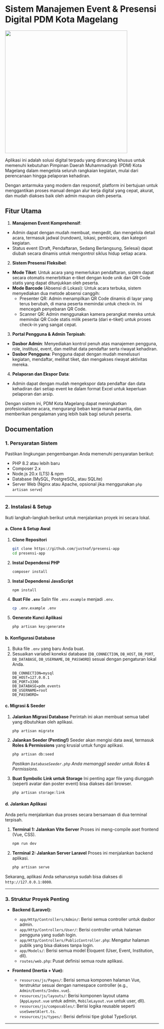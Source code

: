 
# Sistem Manajemen Event & Presensi Digital PDM Kota Magelang
<img src="https://github.com/user-attachments/assets/0dc62ed7-49d5-4f81-8615-a0f0e7577e20" height="400" />

Aplikasi ini adalah solusi digital terpadu yang dirancang khusus untuk memenuhi kebutuhan Pimpinan Daerah Muhammadiyah (PDM) Kota Magelang dalam mengelola seluruh rangkaian kegiatan, mulai dari perencanaan hingga pelaporan kehadiran.

Dengan antarmuka yang modern dan responsif, platform ini bertujuan untuk menggantikan proses manual dengan alur kerja digital yang cepat, akurat, dan mudah diakses baik oleh admin maupun oleh peserta.


## **Fitur Utama**
1. **Manajemen Event Komprehensif**:
- Admin dapat dengan mudah membuat, mengedit, dan mengelola detail acara, termasuk jadwal (rundown), lokasi, pembicara, dan kategori kegiatan.
- Status event (Draft, Pendaftaran, Sedang Berlangsung, Selesai) dapat diubah secara dinamis untuk mengontrol siklus hidup setiap acara.

2. **Sistem Presensi Fleksibel**:
 - **Mode Tiket**: Untuk acara yang memerlukan pendaftaran, sistem dapat secara otomatis menerbitkan e-tiket dengan kode unik dan QR Code statis yang dapat ditunjukkan oleh peserta.
- **Mode Barcode** (Absensi di Lokasi): Untuk acara terbuka, sistem menyediakan dua metode absensi canggih:
     - Presenter QR: Admin menampilkan QR Code dinamis di layar yang terus berubah, di mana peserta memindai untuk check-in. Ini mencegah penyebaran QR Code.
     - Scanner QR: Admin menggunakan kamera perangkat mereka untuk memindai QR Code statis milik peserta (dari e-tiket) untuk proses check-in yang sangat cepat.
3. **Portal Pengguna & Admin Terpisah**:
- **Dasbor Admin**: Menyediakan kontrol penuh atas manajemen pengguna, role, institusi, event, dan melihat data pendaftar serta riwayat kehadiran.
- **Dasbor Pengguna**: Pengguna dapat dengan mudah menelusuri kegiatan, mendaftar, melihat tiket, dan mengakses riwayat aktivitas mereka.

4. **Pelaporan dan Ekspor Data**:
- Admin dapat dengan mudah mengekspor data pendaftar dan data kehadiran dari setiap event ke dalam format Excel untuk keperluan pelaporan dan arsip.

Dengan sistem ini, PDM Kota Magelang dapat meningkatkan profesionalisme acara, mengurangi beban kerja manual panitia, dan memberikan pengalaman yang lebih baik bagi seluruh peserta.
## **Documentation**

### 1. Persyaratan Sistem

Pastikan lingkungan pengembangan Anda memenuhi persyaratan berikut:
-   PHP 8.2 atau lebih baru
-   Composer 2.x
-   Node.js 20.x (LTS) & npm
-   Database (MySQL, PostgreSQL, atau SQLite)
-   Server Web (Nginx atau Apache, opsional jika menggunakan `php artisan serve`)

---

### 2. Instalasi & Setup

Ikuti langkah-langkah berikut untuk menjalankan proyek ini secara lokal.

#### a. Clone & Setup Awal
1.  **Clone Repositori**
    ```bash
    git clone https://github.com/justnaf/presensi-app
    cd presensi-app
    ```
2.  **Instal Dependensi PHP**
    ```bash
    composer install
    ```
3.  **Instal Dependensi JavaScript**
    ```bash
    npm install
    ```
4.  **Buat File `.env`**
    Salin file `.env.example` menjadi `.env`.
    ```bash
    cp .env.example .env
    ```
5.  **Generate Kunci Aplikasi**
    ```bash
    php artisan key:generate
    ```

#### b. Konfigurasi Database
1.  Buka file `.env` yang baru Anda buat.
2.  Sesuaikan variabel koneksi database (`DB_CONNECTION`, `DB_HOST`, `DB_PORT`, `DB_DATABASE`, `DB_USERNAME`, `DB_PASSWORD`) sesuai dengan pengaturan lokal Anda.
    ```env
    DB_CONNECTION=mysql
    DB_HOST=127.0.0.1
    DB_PORT=3306
    DB_DATABASE=pdm_events
    DB_USERNAME=root
    DB_PASSWORD=
    ```

#### c. Migrasi & Seeder
1.  **Jalankan Migrasi Database**
    Perintah ini akan membuat semua tabel yang dibutuhkan oleh aplikasi.
    ```bash
    php artisan migrate
    ```
2.  **Jalankan Seeder (Penting!)**
    Seeder akan mengisi data awal, termasuk **Roles & Permissions** yang krusial untuk fungsi aplikasi.
    ```bash
    php artisan db:seed
    ```
    *Pastikan `DatabaseSeeder.php` Anda memanggil seeder untuk Roles & Permissions.*

3.  **Buat Symbolic Link untuk Storage**
    Ini penting agar file yang diunggah (seperti avatar dan poster event) bisa diakses dari browser.
    ```bash
    php artisan storage:link
    ```

#### d. Jalankan Aplikasi
Anda perlu menjalankan dua proses secara bersamaan di dua terminal terpisah.

1.  **Terminal 1: Jalankan Vite Server**
    Proses ini meng-compile aset frontend (Vue, CSS).
    ```bash
    npm run dev
    ```
2.  **Terminal 2: Jalankan Server Laravel**
    Proses ini menjalankan backend aplikasi.
    ```bash
    php artisan serve
    ```

Sekarang, aplikasi Anda seharusnya sudah bisa diakses di `http://127.0.0.1:8000`.

---

### 3. Struktur Proyek Penting

-   **Backend (Laravel):**
    -   `app/Http/Controllers/Admin/`: Berisi semua controller untuk dasbor admin.
    -   `app/Http/Controllers/User/`: Berisi controller untuk halaman pengguna yang sudah login.
    -   `app/Http/Controllers/PublicController.php`: Mengatur halaman publik yang bisa diakses tanpa login.
    -   `app/Models/`: Berisi semua model Eloquent (User, Event, Institution, dll).
    -   `routes/web.php`: Pusat definisi semua route aplikasi.

-   **Frontend (Inertia + Vue):**
    -   `resources/js/Pages/`: Berisi semua komponen halaman Vue, terstruktur sesuai dengan namespace controller (e.g., `Admin/Events/Index.vue`).
    -   `resources/js/layouts/`: Berisi komponen layout utama (`AppLayout.vue` untuk admin, `MobileLayout.vue` untuk user, dll).
    -   `resources/js/composables/`: Berisi logika reusable seperti `useSweetAlert.ts`.
    -   `resources/js/types/`: Berisi definisi tipe global TypeScript.

---




